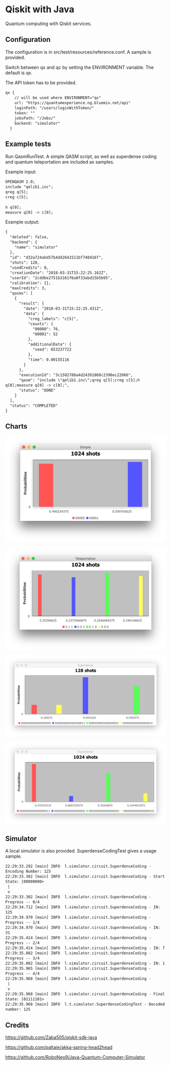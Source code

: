 # Qiskit with Java
Quantum computing with Qiskit services.

## Configuration
The configuration is in src/test/resources/reference.conf.
A sample is provided.

Switch between qx and qc by setting the ENVIRONMENT variable. The default is qx.

The API token has to be provided.

    qx {
        // will be used where ENVIRONMENT="qx"
        url: "https://quantumexperience.ng.bluemix.net/api"
        loginPath: "/users/loginWithToken/"
        token: ""
        jobsPath: "/Jobs/"
        backend: "simulator"
      }
      
## Example tests
Run QasmRunTest. A simple QASM script, as well as superdense coding and quantum 
teleportation are included as samples.

Example input:

    OPENQASM 2.0;
    include "qelib1.inc";
    qreg q[5];
    creg c[5];
    
    h q[0];
    measure q[0] -> c[0];
 
Example output:

    {
      "deleted": false,
      "backend": {
        "name": "simulator"
      },
      "id": "d32a724abd57b4d42641511bf740416f",
      "shots": 128,
      "usedCredits": 0,
      "creationDate": "2018-03-31T15:22:25.162Z",
      "userId": "2cddbe2751b3161f6a8f33abd15b5b95",
      "calibration": {},
      "maxCredits": 3,
      "qasms": [
        {
          "result": {
            "date": "2018-03-31T15:22:25.431Z",
            "data": {
              "creg_labels": "c[5]",
              "counts": {
                "00000": 76,
                "00001": 52
              },
              "additionalData": {
                "seed": 653237722
              },
              "time": 0.00155116
            }
          },
          "executionId": "3c1502788a4d24391860c2396ec22066",
          "qasm": "include \"qelib1.inc\";qreg q[5];creg c[5];h q[0];measure q[0] -> c[0];",
          "status": "DONE"
        }
      ],
      "status": "COMPLETED"
    }
    
## Charts
![ ](./simple_chart.png)

![ ](./teleportation_chart.png)

![](./superdense_128_chart.png) 

![](./superdense_1024_chart.png)

## Simulator
A local simulator is also provided. 
SuperdenseCodingTest gives a usage sample.

    22:29:33.292 [main] INFO  l.simulator.circuit.SuperdenseCoding - Encoding Number: 125
    22:29:33.302 [main] INFO  l.simulator.circuit.SuperdenseCoding - Start State: |00000000>
     |
     v
    22:29:33.302 [main] INFO  l.simulator.circuit.SuperdenseCoding - Progress -- 0/4
    22:29:34.712 [main] INFO  l.simulator.circuit.SuperdenseCoding - IN: 125
    22:29:34.970 [main] INFO  l.simulator.circuit.SuperdenseCoding - Progress -- 1/4
    22:29:34.970 [main] INFO  l.simulator.circuit.SuperdenseCoding - IN: 31
    22:29:35.414 [main] INFO  l.simulator.circuit.SuperdenseCoding - Progress -- 2/4
    22:29:35.414 [main] INFO  l.simulator.circuit.SuperdenseCoding - IN: 7
    22:29:35.802 [main] INFO  l.simulator.circuit.SuperdenseCoding - Progress -- 3/4
    22:29:35.802 [main] INFO  l.simulator.circuit.SuperdenseCoding - IN: 1
    22:29:35.965 [main] INFO  l.simulator.circuit.SuperdenseCoding - Progress -- 4/4
    22:29:35.968 [main] INFO  l.simulator.circuit.SuperdenseCoding - 
     |
     v
    22:29:35.968 [main] INFO  l.simulator.circuit.SuperdenseCoding - Final State: |01111101>
    22:29:35.968 [main] INFO  l.t.simulator.SuperdenseCodingTest - Decoded number: 125


## Credits
https://github.com/Zaba505/qiskit-sdk-java

https://github.com/paltaie/akka-spring-head2head

https://github.com/RoboNeo9/Java-Quantum-Computer-Simulator


